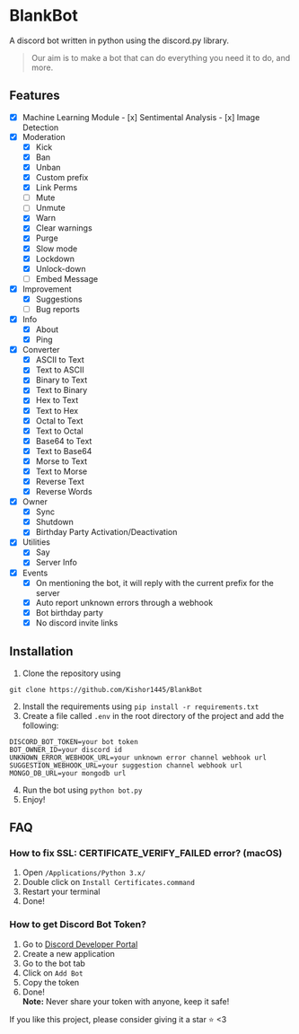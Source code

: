 # BlankBot

A discord bot written in python using the discord.py library.

> Our aim is to make a bot that can do everything you need it to do, and more.

## Features
- [x] Machine Learning Module
      - [x] Sentimental Analysis
      - [x] Image Detection
- [x] Moderation
    - [x] Kick
    - [x] Ban
    - [x] Unban
    - [x] Custom prefix
    - [x] Link Perms
    - [ ] Mute
    - [ ] Unmute
    - [x] Warn
    - [x] Clear warnings
    - [x] Purge
    - [x] Slow mode
    - [x] Lockdown
    - [x] Unlock-down
    - [ ] Embed Message
- [x] Improvement
    - [x] Suggestions
    - [ ] Bug reports
- [x] Info
    - [x] About
    - [x] Ping
- [x] Converter
    - [x] ASCII to Text
    - [x] Text to ASCII
    - [x] Binary to Text
    - [x] Text to Binary
    - [x] Hex to Text
    - [x] Text to Hex
    - [x] Octal to Text
    - [x] Text to Octal
    - [x] Base64 to Text
    - [x] Text to Base64
    - [x] Morse to Text
    - [x] Text to Morse
    - [x] Reverse Text
    - [x] Reverse Words
- [x] Owner
    - [x] Sync
    - [x] Shutdown
    - [x] Birthday Party Activation/Deactivation
- [x] Utilities
    - [x] Say
    - [x] Server Info
- [x] Events
    - [x] On mentioning the bot, it will reply with the current prefix for the server
    - [x] Auto report unknown errors through a webhook
    - [x] Bot birthday party
    - [x] No discord invite links

## Installation
1. Clone the repository using 
```commandline
git clone https://github.com/Kishor1445/BlankBot
```
2. Install the requirements using `pip install -r requirements.txt`
3. Create a file called `.env` in the root directory of the project and add the following:
```
DISCORD_BOT_TOKEN=your bot token
BOT_OWNER_ID=your discord id
UNKNOWN_ERROR_WEBHOOK_URL=your unknown error channel webhook url
SUGGESTION_WEBHOOK_URL=your suggestion channel webhook url
MONGO_DB_URL=your mongodb url
```
4. Run the bot using `python bot.py`
5. Enjoy!


## FAQ
### How to fix SSL: CERTIFICATE_VERIFY_FAILED error? (macOS)
1. Open `/Applications/Python 3.x/`
2. Double click on `Install Certificates.command`
3. Restart your terminal
4. Done!

### How to get Discord Bot Token?
1. Go to [Discord Developer Portal](https://discord.com/developers/applications)
2. Create a new application
3. Go to the bot tab
4. Click on `Add Bot`
5. Copy the token
6. Done!\
**Note:** Never share your token with anyone, keep it safe!

If you like this project, please consider giving it a star ⭐ <3
